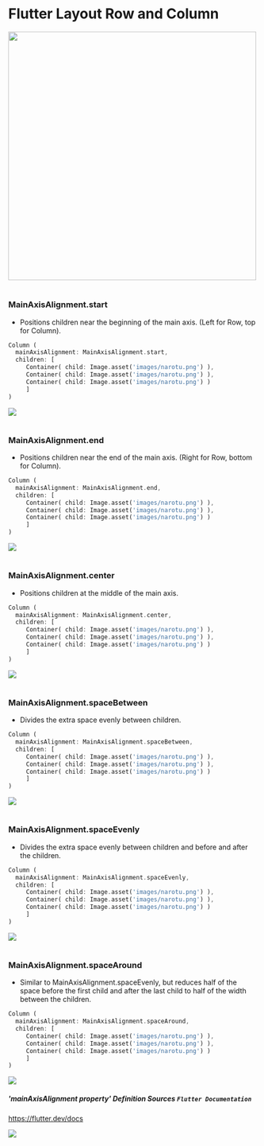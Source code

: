 # Flutter Layout Row and Column
<img src='Images/mainAxisAlignment.gif' width="500"/>

# 
### MainAxisAlignment.start
* Positions children near the beginning of the main axis. (Left for Row, top for Column).

``` dart
Column (
  mainAxisAlignment: MainAxisAlignment.start,
  children: [
     Container( child: Image.asset('images/narotu.png') ),
     Container( child: Image.asset('images/narotu.png') ),
     Container( child: Image.asset('images/narotu.png') )
     ]
)
``` 
<img src="Images/Flutter_MainAxisAlignment_start.gif"/>


#
### MainAxisAlignment.end
* Positions children near the end of the main axis. (Right for Row, bottom for Column).

``` dart
Column (
  mainAxisAlignment: MainAxisAlignment.end,
  children: [
     Container( child: Image.asset('images/narotu.png') ),
     Container( child: Image.asset('images/narotu.png') ),
     Container( child: Image.asset('images/narotu.png') )
     ]
)
``` 
<img src="Images/Flutter_MainAxisAlignment_end.gif"/>


#
### MainAxisAlignment.center
* Positions children at the middle of the main axis.

``` dart
Column (
  mainAxisAlignment: MainAxisAlignment.center,
  children: [
     Container( child: Image.asset('images/narotu.png') ),
     Container( child: Image.asset('images/narotu.png') ),
     Container( child: Image.asset('images/narotu.png') )
     ]
)
``` 
<img src="Images/Flutter_MainAxisAlignment_center.gif"/>


#
### MainAxisAlignment.spaceBetween
* Divides the extra space evenly between children.

``` dart
Column (
  mainAxisAlignment: MainAxisAlignment.spaceBetween,
  children: [
     Container( child: Image.asset('images/narotu.png') ),
     Container( child: Image.asset('images/narotu.png') ),
     Container( child: Image.asset('images/narotu.png') )
     ]
)
``` 
<img src="Images/Flutter_MainAxisAlignment_spaceBetween.gif"/>


#
### MainAxisAlignment.spaceEvenly
* Divides the extra space evenly between children and before and after the children.

``` dart
Column (
  mainAxisAlignment: MainAxisAlignment.spaceEvenly,
  children: [
     Container( child: Image.asset('images/narotu.png') ),
     Container( child: Image.asset('images/narotu.png') ),
     Container( child: Image.asset('images/narotu.png') )
     ]
)
``` 
<img src="Images/Flutter_MainAxisAlignment_spaceEvenly.gif"/>


#
### MainAxisAlignment.spaceAround
* Similar to MainAxisAlignment.spaceEvenly, but reduces half of the space before the first child and after the last child to half of the width between the children.

``` dart
Column (
  mainAxisAlignment: MainAxisAlignment.spaceAround,
  children: [
     Container( child: Image.asset('images/narotu.png') ),
     Container( child: Image.asset('images/narotu.png') ),
     Container( child: Image.asset('images/narotu.png') )
     ]
)
``` 
<img src="Images/Flutter_MainAxisAlignment_spaceAround.gif"/>

##### 'mainAxisAlignment property' Definition Sources `Flutter Documentation`
https://flutter.dev/docs

<img src='Images/Black%20Red%20and%20Blue%20Modern%20Fashion%20Logo.gif'/>
